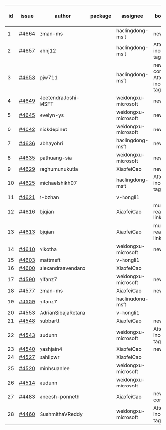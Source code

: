 | id | issue | author | package | assignee | bot advice | created date of issue | target release date | date from target |
| ------ | ------ | ------ | ------ | ------ | ------ | ------ | ------ | :-----: |
| 1 | [#4664](https://github.com/Azure/sdk-release-request/issues/4664) | zman-ms |  | haolingdong-msft | new issue. | 10-18 | 11-24 |  |
| 2 | [#4657](https://github.com/Azure/sdk-release-request/issues/4657) | ahnj12 |  | haolingdong-msft | Attention to inconsistent tag | 10-17 | 11-24 |  |
| 3 | [#4653](https://github.com/Azure/sdk-release-request/issues/4653) | pjw711 |  | haolingdong-msft | new comment. Attention to inconsistent tag | 10-13 | 11-24 |  |
| 4 | [#4649](https://github.com/Azure/sdk-release-request/issues/4649) | JeetendraJoshi-MSFT |  | weidongxu-microsoft | new issue. | 10-13 | 11-24 |  |
| 5 | [#4645](https://github.com/Azure/sdk-release-request/issues/4645) | evelyn-ys |  | weidongxu-microsoft | new issue. | 10-13 | 10-27 |  |
| 6 | [#4642](https://github.com/Azure/sdk-release-request/issues/4642) | nickdepinet |  | weidongxu-microsoft | new issue. | 10-12 | 10-27 |  |
| 7 | [#4636](https://github.com/Azure/sdk-release-request/issues/4636) | abhayohri |  | haolingdong-msft | new issue. | 10-12 | 10-27 |  |
| 8 | [#4635](https://github.com/Azure/sdk-release-request/issues/4635) | pathuang-sia |  | weidongxu-microsoft | new issue. | 10-12 | 10-27 |  |
| 9 | [#4629](https://github.com/Azure/sdk-release-request/issues/4629) | raghumunukutla |  | XiaofeiCao | new issue. | 10-12 | 10-27 |  |
| 10 | [#4625](https://github.com/Azure/sdk-release-request/issues/4625) | michaelshikh07 |  | haolingdong-msft | Attention to inconsistent tag | 10-09 | 10-27 |  |
| 11 | [#4621](https://github.com/Azure/sdk-release-request/issues/4621) | t-bzhan |  | v-hongli1 |  | 10-08 |  | 0 |
| 12 | [#4616](https://github.com/Azure/sdk-release-request/issues/4616) | bjqian |  | XiaofeiCao | multi readme link! | 10-07 | 10-27 |  |
| 13 | [#4613](https://github.com/Azure/sdk-release-request/issues/4613) | bjqian |  | XiaofeiCao | multi readme link! | 10-07 | 10-27 |  |
| 14 | [#4610](https://github.com/Azure/sdk-release-request/issues/4610) | vikotha |  | weidongxu-microsoft | new issue. | 10-06 | 10-27 |  |
| 15 | [#4603](https://github.com/Azure/sdk-release-request/issues/4603) | mattmsft |  | v-hongli1 |  | 10-03 |  | 0 |
| 16 | [#4600](https://github.com/Azure/sdk-release-request/issues/4600) | alexandraavendano |  | XiaofeiCao |  | 10-02 | 10-27 |  |
| 17 | [#4590](https://github.com/Azure/sdk-release-request/issues/4590) | yifanz7 |  | weidongxu-microsoft | new issue. | 09-28 | 10-27 |  |
| 18 | [#4577](https://github.com/Azure/sdk-release-request/issues/4577) | zman-ms |  | XiaofeiCao | new issue. | 09-26 | 10-27 |  |
| 19 | [#4559](https://github.com/Azure/sdk-release-request/issues/4559) | yifanz7 |  | haolingdong-msft |  | 09-25 | 10-27 |  |
| 20 | [#4553](https://github.com/Azure/sdk-release-request/issues/4553) | AdrianSibajaRetana |  | v-hongli1 |  | 09-22 |  | 0 |
| 21 | [#4548](https://github.com/Azure/sdk-release-request/issues/4548) | subbartt |  | XiaofeiCao | new issue. | 09-22 | 10-27 |  |
| 22 | [#4543](https://github.com/Azure/sdk-release-request/issues/4543) | audunn |  | weidongxu-microsoft | Attention to inconsistent tag | 09-21 | 10-27 |  |
| 23 | [#4540](https://github.com/Azure/sdk-release-request/issues/4540) | yashjain4 |  | XiaofeiCao | new issue. | 09-21 | 10-27 |  |
| 24 | [#4527](https://github.com/Azure/sdk-release-request/issues/4527) | sahilpwr |  | XiaofeiCao |  | 09-20 | 10-27 |  |
| 25 | [#4520](https://github.com/Azure/sdk-release-request/issues/4520) | minhsuanlee |  | weidongxu-microsoft |  | 09-13 | 10-27 |  |
| 26 | [#4514](https://github.com/Azure/sdk-release-request/issues/4514) | audunn |  | weidongxu-microsoft |  | 09-08 | 10-27 |  |
| 27 | [#4483](https://github.com/Azure/sdk-release-request/issues/4483) | aneesh-ponneth |  | XiaofeiCao | new comment. | 08-31 | 09-22 |  |
| 28 | [#4460](https://github.com/Azure/sdk-release-request/issues/4460) | SushmithaVReddy |  | weidongxu-microsoft | Attention to inconsistent tag | 08-23 | 09-22 |  |
